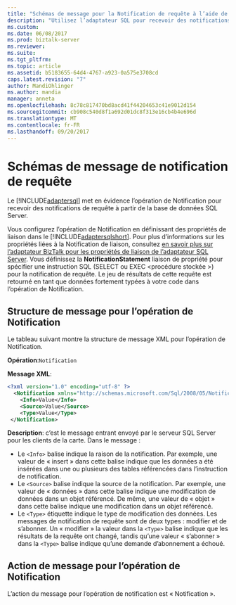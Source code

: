 ```yaml
---
title: "Schémas de message pour la Notification de requête à l’aide de l’adaptateur SQL dans BizTalk | Documents Microsoft"
description: "Utilisez l’adaptateur SQL pour recevoir des notifications de requête à partir d’une base de données SQL Server dans BizTalk Server"
ms.custom: 
ms.date: 06/08/2017
ms.prod: biztalk-server
ms.reviewer: 
ms.suite: 
ms.tgt_pltfrm: 
ms.topic: article
ms.assetid: b5183655-64d4-4767-a923-0a575e3708cd
caps.latest.revision: "7"
author: MandiOhlinger
ms.author: mandia
manager: anneta
ms.openlocfilehash: 8c78c817470bd8acd41f44204653c41e9012d154
ms.sourcegitcommit: cb908c540d8f1a692d01dc8f313e16cb4b4e696d
ms.translationtype: MT
ms.contentlocale: fr-FR
ms.lasthandoff: 09/20/2017
---
```

# <a name="message-schemas-for-query-notification"></a>Schémas de message de notification de requête
Le [!INCLUDE[adaptersql](../../includes/adaptersql-md.md)] met en évidence l’opération de Notification pour recevoir des notifications de requête à partir de la base de données SQL Server.  
  
 Vous configurez l’opération de Notification en définissant des propriétés de liaison dans le [!INCLUDE[adaptersqlshort](../../includes/adaptersqlshort-md.md)]. Pour plus d’informations sur les propriétés liées à la Notification de liaison, consultez [en savoir plus sur l’adaptateur BizTalk pour les propriétés de liaison de l’adaptateur SQL Server](../../adapters-and-accelerators/adapter-sql/read-about-the-biztalk-adapter-for-sql-server-adapter-binding-properties.md). Vous définissez la **NotificationStatement** liaison de propriété pour spécifier une instruction SQL (SELECT ou EXEC \<procédure stockée >) pour la notification de requête. Le jeu de résultats de cette requête est retourné en tant que données fortement typées à votre code dans l’opération de Notification.  
  
## <a name="message-structure-for-the-notification-operation"></a>Structure de message pour l’opération de Notification  
 Le tableau suivant montre la structure de message XML pour l’opération de Notification.  

**Opération**:`Notification`

**Message XML**:  
```xml
<?xml version="1.0" encoding="utf-8" ?>
  <Notification xmlns="http://schemas.microsoft.com/Sql/2008/05/Notification">
    <Info>Value</Info>
    <Source>Value</Source>
    <Type>Value</Type>
 </Notification>
```

**Description**: c’est le message entrant envoyé par le serveur SQL Server pour les clients de la carte. Dans le message :

- Le `<Info>` balise indique la raison de la notification. Par exemple, une valeur de « insert » dans cette balise indique que les données a été insérées dans une ou plusieurs des tables référencées dans l’instruction de notification.
- Le `<Source>` balise indique la source de la notification. Par exemple, une valeur de « données » dans cette balise indique une modification de données dans un objet référencé. De même, une valeur de « objet » dans cette balise indique une modification dans un objet référencé.
- Le `<Type>` étiquette indique le type de modification des données. Les messages de notification de requête sont de deux types : modifier et de s’abonner. Un « modifier » la valeur dans la `<Type>` balise indique que les résultats de la requête ont changé, tandis qu’une valeur « s’abonner » dans la `<Type>` balise indique qu’une demande d’abonnement a échoué.

  
## <a name="message-action-for-the-notification-operation"></a>Action de message pour l’opération de Notification  
 L’action du message pour l’opération de notification est « Notification ».  
  